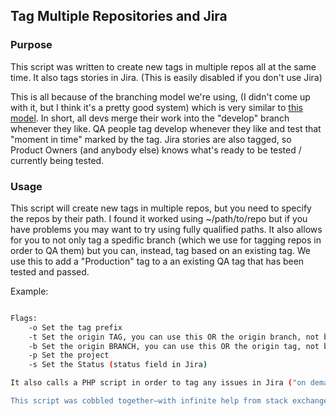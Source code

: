 ## Tag Multiple Repositories and Jira

### Purpose
This script was written to create new tags in multiple repos all at the same time. It also tags stories in Jira. (This is easily disabled if you don't use Jira) 

This is all because of the branching model we're using, (I didn't come up with it, but I think it's a pretty good system) which is very similar to [this model](http://nvie.com/posts/a-successful-git-branching-model). In short, all devs merge their work into the "develop" branch whenever they like. QA people tag develop whenever they like and test that "moment in time" marked by the tag. Jira stories are also tagged, so Product Owners (and anybody else) knows what's ready to be tested / currently being tested.

### Usage
This script will create new tags in multiple repos, but you need to specify the repos by their path. I found it worked using ~/path/to/repo but if you have problems you may want to try using fully qualified paths. It also allows for you to not only tag a spedific branch (which we use for tagging repos in order to QA them) but you can, instead, tag based on an existing tag. We use this to add a "Production" tag to a an existing QA tag that has been tested and passed.

Example:
``` ./tag-multiple-repos.sh -o tag_prefix -p project_name -b existing_branch /path/to/repo1 /path/for/repo2 /path/leading/to/repo3 

Flags:
    -o Set the tag prefix
    -t Set the origin TAG, you can use this OR the origin branch, not both
    -b Set the origin BRANCH, you can use this OR the origin tag, not both
    -p Set the project
    -s Set the Status (status field in Jira)

It also calls a PHP script in order to tag any issues in Jira ("on demand" Jira) that are in a specified project and in a specified status (or column, if you're using Agile methodologies) with the same tag. The PHP script was written by Evan Frohlich <evan.frohlich@controlgroup.com>

This script was cobbled together—with infinite help from stack exchange—by Dan Meltz <dan@controlgroup.com>
